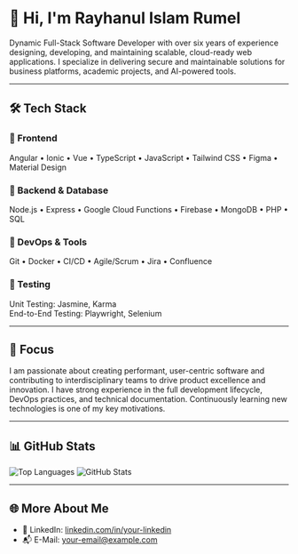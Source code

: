 # 👋 Hi, I'm Rayhanul Islam Rumel

Dynamic Full-Stack Software Developer with over six years of experience designing, developing, and maintaining scalable, cloud-ready web applications. I specialize in delivering secure and maintainable solutions for business platforms, academic projects, and AI-powered tools.

---

## 🛠 Tech Stack

### 🔹 Frontend
Angular • Ionic • Vue • TypeScript • JavaScript • Tailwind CSS • Figma • Material Design

### 🔹 Backend & Database
Node.js • Express • Google Cloud Functions • Firebase • MongoDB • PHP • SQL

### 🔹 DevOps & Tools
Git • Docker • CI/CD • Agile/Scrum • Jira • Confluence

### 🔹 Testing
Unit Testing: Jasmine, Karma  
End-to-End Testing: Playwright, Selenium

---

## 🎯 Focus
I am passionate about creating performant, user-centric software and contributing to interdisciplinary teams to drive product excellence and innovation. I have strong experience in the full development lifecycle, DevOps practices, and technical documentation. Continuously learning new technologies is one of my key motivations.

---

## 📊 GitHub Stats
![Top Languages](https://github-readme-stats.vercel.app/api/top-langs/?username=rirumel&layout=compact)
![GitHub Stats](https://github-readme-stats.vercel.app/api?username=rirumel&show_icons=true&count_private=true&theme=radical)

---

## 🌐 More About Me  
- 💼 LinkedIn: [linkedin.com/in/your-linkedin](https://www.linkedin.com/in/rayhanul-islam-rumel-521722a6/)  
- 📬 E-Mail: [your-email@example.com](mailto:rayhanul.islam.rumel@gmail.com)
